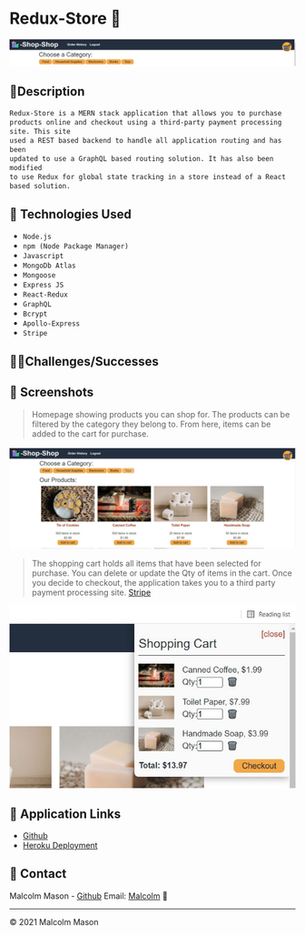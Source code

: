 # Redux-Store 🏪

![header](./images/header.jpg)


## 📝Description
```
Redux-Store is a MERN stack application that allows you to purchase products online and checkout using a third-party payment processing site. This site
used a REST based backend to handle all application routing and has been 
updated to use a GraphQL based routing solution. It has also been modified 
to use Redux for global state tracking in a store instead of a React based solution.
```

## 🧰 Technologies Used

* `Node.js`
* `npm (Node Package Manager)`
* `Javascript`
* `MongoDb Atlas`
* `Mongoose`
* `Express JS`
* `React-Redux`
* `GraphQL`
* `Bcrypt`
* `Apollo-Express`
* `Stripe`

## 🤸‍♂️Challenges/Successes




## 📸 Screenshots


> Homepage showing products you can shop for. The products can be filtered by
the category they belong to. From here, items can be added to the cart for purchase.

![homepage](./images/homepage.jpg)

> The shopping cart holds all items that have been selected for purchase. You can delete or update the Qty of items in the cart. Once you decide to checkout,
the application takes you to a third party payment processing site. [Stripe](https://stripe.com/)

![cart](./images/cart.jpg)


## 🔗 Application Links

* [Github](https://github.com/malmason/Redux-Store)
* [Heroku Deployment](https://lit-fjord-84610.herokuapp.com/)

## 📱 Contact 

Malcolm Mason - [Github](https://github.com/malmason) Email: [Malcolm](mailto:malmason66@gmail.com) 📧

---

&copy; 2021 Malcolm Mason